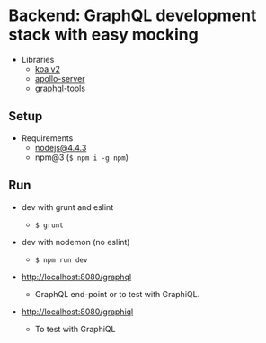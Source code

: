 # Backend: GraphQL development stack with easy mocking

* Libraries
    * [koa v2](https://github.com/koajs/koa)
    * [apollo-server](https://github.com/apollostack/apollo-server)
    * [graphql-tools](https://github.com/apollostack/graphql-tools)

## Setup

  * Requirements
    * nodejs@4.4.3
    * npm@3 (`$ npm i -g npm`)

## Run

  * dev with grunt and eslint
    * `$ grunt`

  * dev with nodemon (no eslint)
    * `$ npm run dev`

  * [http://localhost:8080/graphql](http://localhost:8080/graphql)
    * GraphQL end-point or to test with GraphiQL.

  * [http://localhost:8080/graphiql](http://localhost:8080/graphiql)
    * To test with GraphiQL
